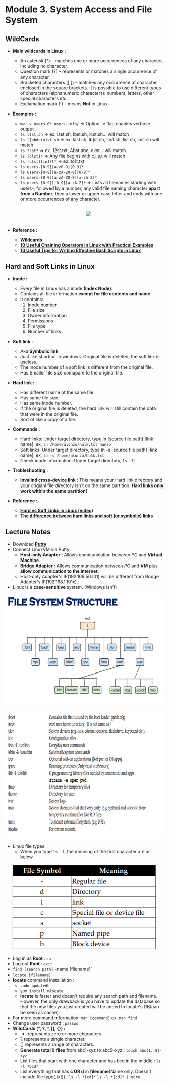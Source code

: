 # Module **3.**  System Access and File System

## WildCards
* __Main wildcards in Linux :__
  * An asterisk (*) – matches one or more occurrences of any character, including no character.
  * Question mark (?) – represents or matches a single occurrence of any character.
  * Bracketed characters ([ ]) – matches any occurrence of character enclosed in the square brackets. It is possible to use different types of characters (alphanumeric characters): numbers, letters, other special characters etc.
  * Exclamation mark (!) – means __Not__ in Linux.
* __Examples :__
  * `mv -v users-0* users-info/` 	=> Option -v flag enables verbose output
  * `ls l?st.sh` => ex. last.sh, lbst.sh, lcst.sh... will match
  * `ls l[abdcio]st.sh` => ex. last.sh, lb]st.sh, lcst.sh, list.sh, lost.sh will match
  * `ls ??st*` => ex. 12st.txt, Abst.abc, okst... will match
  * `ls [clst]*` => Any file begins with c,l,s,t will match
  * `ls [clst][io]?t*` => ex. to1t.txt
  * `ls users-[0-9][a-z0-9][0-9]*`
  * `ls users-[0-9][a-zA-Z0-9][0-9]*`
  * `ls users-[0-9][a-zA-Z0-9][a-zA-Z]*`
  * `ls users-[0-9][!0-9][a-zA-Z]*` => Lists all filenames starting with users-, followed by a number, any valid file naming character __apart from a Number__, then a lower or upper case letter and ends with one or more occurrences of any character.<br></br>
  
  <div align=center>

  <img src="https://www.tecmint.com/wp-content/uploads/2017/10/Match-Characters-in-Filenames.png"/><br></br>
  
  </div>

* __Reference :__
  * [__Wildcards__][1]
  * [__10 Useful Chaining Operators in Linux with Practical Examples__][2]
  * [__10 Useful Tips for Writing Effective Bash Scripts in Linux__][3]
  
[1]: https://www.tecmint.com/use-wildcards-to-match-filenames-in-linux/
[2]: https://www.tecmint.com/chaining-operators-in-linux-with-practical-examples/
[3]: https://www.tecmint.com/useful-tips-for-writing-bash-scripts-in-linux/

## Hard and Soft Links in Linux
* __Inode :__
  * Every file in Linux has a inode __(Index Node)__.
  * Contains all file information __except for file contents and name__.
  * It contains:
    1. Inode number
    2. File size
    3. Owner information
    4. Permissions
    5. File type
    6. Number of links
* __Soft link :__
  * Aka __Symbolic link__
  * Just like shortcut in windows. Original file is deleted, the soft link is useless.
  * The inode number of a soft link is different from the original file. 
  * Has Smaller file size comapare to the original file.
  
* __Hard link :__
  * Has different name of the same file.
  * Has same file size.
  * Has same inode number.
  * If the original file is deleted, the hard link will still contain the data that were in the original file.
  * Sort of like a copy of a file.
  
* __Commands :__
  * Hard links: 
      Under target directory, type ln [source file path] [link name]. ex, `ln /home/alonzo/hulk.txt hanzo`
  * Soft links: 
      Under target directory, type ln -s [source file path] [link name]. ex, `ln -s /home/alonzo/hulk.txt`
  * Check inode information:
      Under target directory, `ls -li`
* __Trobleshooting :__
  * __Invalind cross-device link :__ This means your Hard link directory and your origianl file directory isn't on the same partition. __Hard links only work within the same partition!__

* __Reference :__
  * [__Hard vs Soft Links in Linux (video)__][4]
  * [__The difference between hard links and soft (or symbolic) links__][5]
  
[4]: https://www.youtube.com/watch?v=4-vye3QFTFo
[5]: https://medium.com/@krisbredemeier/the-difference-between-hard-links-and-soft-or-symbolic-links-780149244f7d

## Lecture Notes
* Download [__Putty__][0]
* Connect LinuxVM via Putty:
   * __Host-only Adapter :__ Allows communication between _PC_ and __Virtual Machine__.
   * __Bridge Adapter :__ Allows  communication between _PC_ and __VM__ plus __allow communication to the internet__.
   * Host-only Adapter's IP(192.168.56.101) will be different from Bridge Adapter's IP(192.168.1.101x).
* Linux is a __case-sensitive__ system. (Windows isn't)

[0]: https://www.chiark.greenend.org.uk/~sgtatham/putty/latest.html

<div align=center>

<img width="630" height="350" src="https://github.com/alonzo3569/Linux/blob/master/Img/M3_Linux_file_structure.PNG"/><br></br>
<img width="1000" height="400" src="https://github.com/alonzo3569/Linux/blob/master/Img/M3_Linux_file_structure_description.PNG" alt="Linux_file_structure_description"/>

</div>

* Linux file types:
  * When you type `ls -l`, the meaning of the first character are as below.  
  
<div align=center>

![image](https://github.com/alonzo3569/Linux/blob/master/Img/M3_Linux_file_type.PNG)

</div>

* Log in as __Root__ : `su -` 
* Log out __Root__ : `exit`
* `find [search path]` -name [filename]`
* `locate [filename]`
* __locate__ command installation :   
    * `sudo updatedb`  
    * `yum install mlocate`
    * __locate__ is faster and doesn't require any search path and filename. However, the only drawback is you have to update the database so that the new files you just created will be added to locate's DB(can be seen as cache). 
* For more command information: `man [command]` ex. `man find`
* Change user password : `passwd`
* __WildCards (*, ?, ^, [], {}) :__
  * * represents zero or more characters.
  * ? represents a single character.
  * [] represents a range of characters.
  * __Generate total 9 files__ from abc1-xyz to abc9-xyz : `touch abc{1..9}-xyz`
  * List files that start with one character and has bcd in the middle : `ls -l ?bcd*`
  * List everything that has __c OR d__ in __filename__(Name only. Doesn't include file type(.txt)) : `ls -l *[cd]*`  `ls -l *[cd]* | more`
